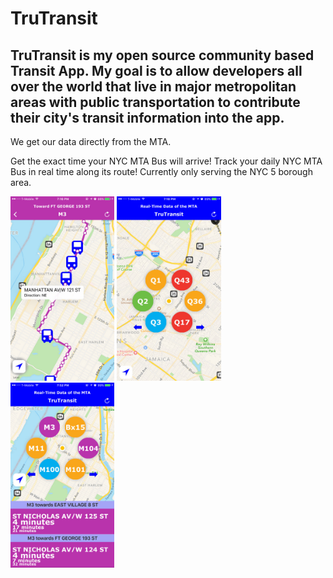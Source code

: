 # TruTransit

## TruTransit is my open source community based Transit App.  My goal is to allow developers all over the world that live in major metropolitan areas with public transportation to contribute their city's transit information into the app.

We get our data directly from the MTA. 

Get the exact time your NYC MTA Bus will arrive! Track your daily NYC MTA Bus in real time along its route! Currently only serving the NYC 5 borough area.

<img src="https://github.com/SatbirTanda/TruTransit/blob/master/imgs/ss1.png" width="33%">
<img src="https://github.com/SatbirTanda/TruTransit/blob/master/imgs/ss2.png" width="33%">
<img src="https://github.com/SatbirTanda/TruTransit/blob/master/imgs/ss3.png" width="33%">